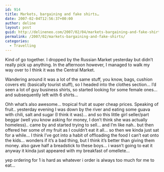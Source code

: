 ```yaml
---
id: 914
title: Markets, bargaining and fake shirts…
date: 2007-02-04T12:56:37+00:00
author: deline
layout: post
guid: http://delineneo.com/2007/02/04/markets-bargaining-and-fake-shirts/
permalink: /2007/02/markets-bargaining-and-fake-shirts/
categories:
  - Travelling
---
```

Kind of go together. I dropped by the Russian Market yesterday but didn&#8217;t really pick up anything. In the afternoon however, I managed to walk my way over to I think it was the Central Market.

Wandering around it was a lot of the same stuff, you know, bags, cushion covers etc (basically tourist stuff), so I headed into the clothes section&#8230; I&#8217;d seen a lot of guy business shirts, so started looking for some female ones&#8230; and subsequently left with 6 shirts&#8230;

Ohh what&#8217;s also awesome&#8230; tropical fruit at super cheap prices. Speaking of fruit.. yesterday evening I was down by the river and eating some guava with chili, salt and sugar (I think it was)&#8230; and so this little girl seller/part beggar (well you know asking for money, I don&#8217;t think she was actually homeless).. came by and started trying to sell&#8230; and I&#8217;m like nah.. but then offered her some of my fruit as I couldn&#8217;t eat it all&#8230; so then we kinda just sat for a while&#8230; I think I&#8217;ve got into a habit of offloading the food I can&#8217;t eat onto the kids&#8230; wonders if it&#8217;s a bad thing, but I think it&#8217;s better than giving them money. also gave half a breadstick to these boys&#8230; i wasn&#8217;t going to eat it anyway it kinda just appeared with my breakfast of omellete&#8230;

yep ordering for 1 is hard as whatever i order is always too much for me to eat&#8230;
